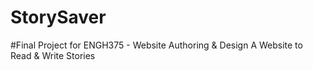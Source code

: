 # StorySaver
#Final Project for ENGH375 - Website Authoring & Design 
A Website to Read &amp; Write Stories 
